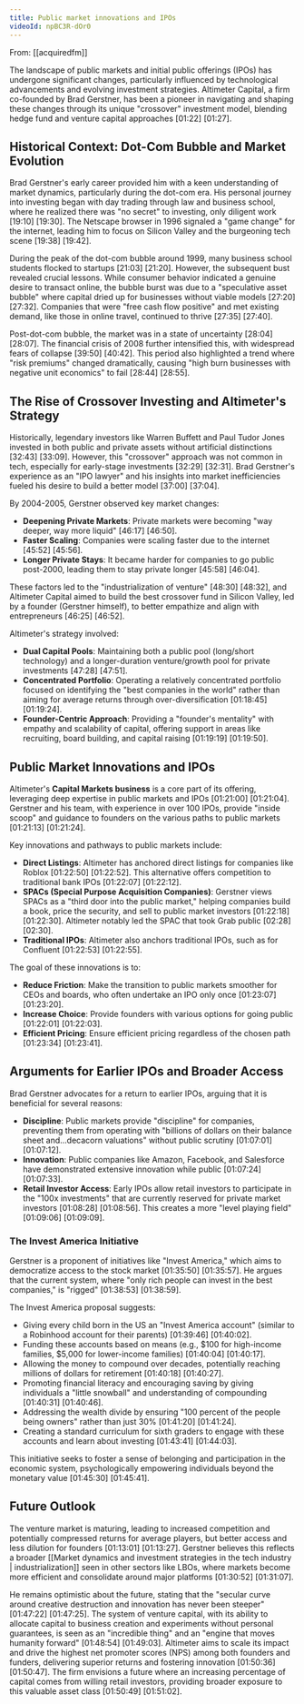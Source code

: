 ```yaml
---
title: Public market innovations and IPOs
videoId: npBC3R-dOr0
---
```


From: [[acquiredfm]] <br/> 

The landscape of public markets and initial public offerings (IPOs) has undergone significant changes, particularly influenced by technological advancements and evolving investment strategies. Altimeter Capital, a firm co-founded by Brad Gerstner, has been a pioneer in navigating and shaping these changes through its unique "crossover" investment model, blending hedge fund and venture capital approaches [01:22] [01:27].

## Historical Context: Dot-Com Bubble and Market Evolution

Brad Gerstner's early career provided him with a keen understanding of market dynamics, particularly during the dot-com era. His personal journey into investing began with day trading through law and business school, where he realized there was "no secret" to investing, only diligent work [19:10] [19:30]. The Netscape browser in 1996 signaled a "game change" for the internet, leading him to focus on Silicon Valley and the burgeoning tech scene [19:38] [19:42].

During the peak of the dot-com bubble around 1999, many business school students flocked to startups [21:03] [21:20]. However, the subsequent bust revealed crucial lessons. While consumer behavior indicated a genuine desire to transact online, the bubble burst was due to a "speculative asset bubble" where capital dried up for businesses without viable models [27:20] [27:32]. Companies that were "free cash flow positive" and met existing demand, like those in online travel, continued to thrive [27:35] [27:40].

Post-dot-com bubble, the market was in a state of uncertainty [28:04] [28:07]. The financial crisis of 2008 further intensified this, with widespread fears of collapse [39:50] [40:42]. This period also highlighted a trend where "risk premiums" changed dramatically, causing "high burn businesses with negative unit economics" to fail [28:44] [28:55].

## The Rise of Crossover Investing and Altimeter's Strategy

Historically, legendary investors like Warren Buffett and Paul Tudor Jones invested in both public and private assets without artificial distinctions [32:43] [33:09]. However, this "crossover" approach was not common in tech, especially for early-stage investments [32:29] [32:31]. Brad Gerstner's experience as an "IPO lawyer" and his insights into market inefficiencies fueled his desire to build a better model [37:00] [37:04].

By 2004-2005, Gerstner observed key market changes:
*   **Deepening Private Markets**: Private markets were becoming "way deeper, way more liquid" [46:17] [46:50].
*   **Faster Scaling**: Companies were scaling faster due to the internet [45:52] [45:56].
*   **Longer Private Stays**: It became harder for companies to go public post-2000, leading them to stay private longer [45:58] [46:04].

These factors led to the "industrialization of venture" [48:30] [48:32], and Altimeter Capital aimed to build the best crossover fund in Silicon Valley, led by a founder (Gerstner himself), to better empathize and align with entrepreneurs [46:25] [46:52].

Altimeter's strategy involved:
*   **Dual Capital Pools**: Maintaining both a public pool (long/short technology) and a longer-duration venture/growth pool for private investments [47:28] [47:51].
*   **Concentrated Portfolio**: Operating a relatively concentrated portfolio focused on identifying the "best companies in the world" rather than aiming for average returns through over-diversification [01:18:45] [01:19:24].
*   **Founder-Centric Approach**: Providing a "founder's mentality" with empathy and scalability of capital, offering support in areas like recruiting, board building, and capital raising [01:19:19] [01:19:50].

## Public Market Innovations and IPOs

Altimeter's **Capital Markets business** is a core part of its offering, leveraging deep expertise in public markets and IPOs [01:21:00] [01:21:04]. Gerstner and his team, with experience in over 100 IPOs, provide "inside scoop" and guidance to founders on the various paths to public markets [01:21:13] [01:21:24].

Key innovations and pathways to public markets include:
*   **Direct Listings**: Altimeter has anchored direct listings for companies like Roblox [01:22:50] [01:22:52]. This alternative offers competition to traditional bank IPOs [01:22:07] [01:22:12].
*   **SPACs (Special Purpose Acquisition Companies)**: Gerstner views SPACs as a "third door into the public market," helping companies build a book, price the security, and sell to public market investors [01:22:18] [01:22:30]. Altimeter notably led the SPAC that took Grab public [02:28] [02:30].
*   **Traditional IPOs**: Altimeter also anchors traditional IPOs, such as for Confluent [01:22:53] [01:22:55].

The goal of these innovations is to:
*   **Reduce Friction**: Make the transition to public markets smoother for CEOs and boards, who often undertake an IPO only once [01:23:07] [01:23:20].
*   **Increase Choice**: Provide founders with various options for going public [01:22:01] [01:22:03].
*   **Efficient Pricing**: Ensure efficient pricing regardless of the chosen path [01:23:34] [01:23:41].

## Arguments for Earlier IPOs and Broader Access

Brad Gerstner advocates for a return to earlier IPOs, arguing that it is beneficial for several reasons:
*   **Discipline**: Public markets provide "discipline" for companies, preventing them from operating with "billions of dollars on their balance sheet and...decacorn valuations" without public scrutiny [01:07:01] [01:07:12].
*   **Innovation**: Public companies like Amazon, Facebook, and Salesforce have demonstrated extensive innovation while public [01:07:24] [01:07:33].
*   **Retail Investor Access**: Early IPOs allow retail investors to participate in the "100x investments" that are currently reserved for private market investors [01:08:28] [01:08:56]. This creates a more "level playing field" [01:09:06] [01:09:09].

### The Invest America Initiative

Gerstner is a proponent of initiatives like "Invest America," which aims to democratize access to the stock market [01:35:50] [01:35:57]. He argues that the current system, where "only rich people can invest in the best companies," is "rigged" [01:38:53] [01:38:59].

The Invest America proposal suggests:
*   Giving every child born in the US an "Invest America account" (similar to a Robinhood account for their parents) [01:39:46] [01:40:02].
*   Funding these accounts based on means (e.g., $100 for high-income families, $5,000 for lower-income families) [01:40:04] [01:40:17].
*   Allowing the money to compound over decades, potentially reaching millions of dollars for retirement [01:40:18] [01:40:27].
*   Promoting financial literacy and encouraging saving by giving individuals a "little snowball" and understanding of compounding [01:40:31] [01:40:46].
*   Addressing the wealth divide by ensuring "100 percent of the people being owners" rather than just 30% [01:41:20] [01:41:24].
*   Creating a standard curriculum for sixth graders to engage with these accounts and learn about investing [01:43:41] [01:44:03].

This initiative seeks to foster a sense of belonging and participation in the economic system, psychologically empowering individuals beyond the monetary value [01:45:30] [01:45:41].

## Future Outlook

The venture market is maturing, leading to increased competition and potentially compressed returns for average players, but better access and less dilution for founders [01:13:01] [01:13:27]. Gerstner believes this reflects a broader [[Market dynamics and investment strategies in the tech industry | industrialization]] seen in other sectors like LBOs, where markets become more efficient and consolidate around major platforms [01:30:52] [01:31:07].

He remains optimistic about the future, stating that the "secular curve around creative destruction and innovation has never been steeper" [01:47:22] [01:47:25]. The system of venture capital, with its ability to allocate capital to business creation and experiments without personal guarantees, is seen as an "incredible thing" and an "engine that moves humanity forward" [01:48:54] [01:49:03]. Altimeter aims to scale its impact and drive the highest net promoter scores (NPS) among both founders and funders, delivering superior returns and fostering innovation [01:50:36] [01:50:47]. The firm envisions a future where an increasing percentage of capital comes from willing retail investors, providing broader exposure to this valuable asset class [01:50:49] [01:51:02].